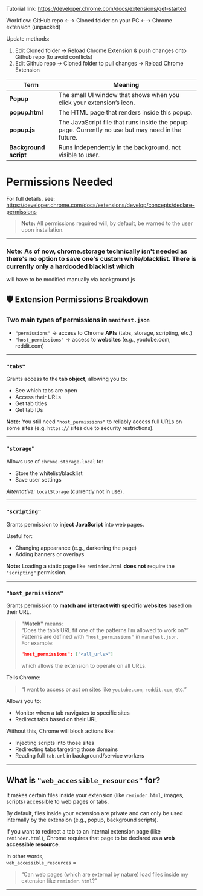 Tutorial link: https://developer.chrome.com/docs/extensions/get-started

Workflow:
GitHub repo ←→ Cloned folder on your PC ←→ Chrome extension (unpacked)

Update methods:
1) Edit Cloned folder -> Reload Chrome Extension & push changes onto Github repo (to avoid conflicts)
2) Edit Github repo -> Cloned folder to pull changes -> Reload Chrome Extension

| Term                  | Meaning                                                              |
| --------------------- | -------------------------------------------------------------------- |
| **Popup**             | The small UI window that shows when you click your extension’s icon. |
| **popup.html**        | The HTML page that renders inside this popup.                        |
| **popup.js**          | The JavaScript file that runs inside the popup page. Currently no use but may need in the future.|
| **Background script** | Runs independently in the background, not visible to user.           |

# Permissions Needed

For full details, see:  
https://developer.chrome.com/docs/extensions/develop/concepts/declare-permissions

> **Note:** All permissions required will, by default, be warned to the user upon installation.

---
### Note: As of now, chrome.storage technically isn't needed as there's no option to save one's custom white/blacklist. There is currently only a hardcoded blacklist which
will have to be modified manually via background.js

## 🛡️ Extension Permissions Breakdown

### Two main types of permissions in `manifest.json`

- `"permissions"` → access to Chrome **APIs** (tabs, storage, scripting, etc.)
- `"host_permissions"` → access to **websites** (e.g., youtube.com, reddit.com)

---

### `"tabs"`

Grants access to the **tab object**, allowing you to:

- See which tabs are open
- Access their URLs
- Get tab titles
- Get tab IDs

**Note:** You still need `"host_permissions"` to reliably access full URLs on some sites (e.g. `https://` sites due to security restrictions).

---

### `"storage"`

Allows use of `chrome.storage.local` to:

- Store the whitelist/blacklist
- Save user settings

_Alternative:_ `localStorage` (currently not in use).

---

### `"scripting"`

Grants permission to **inject JavaScript** into web pages.

Useful for:

- Changing appearance (e.g., darkening the page)
- Adding banners or overlays

**Note:** Loading a static page like `reminder.html` **does not** require the `"scripting"` permission.

---

### `"host_permissions"`

Grants permission to **match and interact with specific websites** based on their URL.

> **"Match"** means:  
> “Does the tab’s URL fit one of the patterns I’m allowed to work on?”  
> Patterns are defined with `"host_permissions"` in `manifest.json`.  
> For example:  
> ```json
> "host_permissions": ["<all_urls>"]
> ```
> which allows the extension to operate on all URLs.

Tells Chrome:  
> “I want to access or act on sites like `youtube.com`, `reddit.com`, etc.”

Allows you to:

- Monitor when a tab navigates to specific sites
- Redirect tabs based on their URL

Without this, Chrome will block actions like:

- Injecting scripts into those sites
- Redirecting tabs targeting those domains
- Reading full `tab.url` in background/service workers

---

## What is `"web_accessible_resources"` for?

It makes certain files inside your extension (like `reminder.html`, images, scripts) accessible to web pages or tabs.

By default, files inside your extension are private and can only be used internally by the extension (e.g., popup, background scripts).

If you want to redirect a tab to an internal extension page (like `reminder.html`), Chrome requires that page to be declared as a **web accessible resource**.

In other words,  
`web_accessible_resources` =  
> “Can web pages (which are external by nature) load files inside my extension like `reminder.html`?”

---


